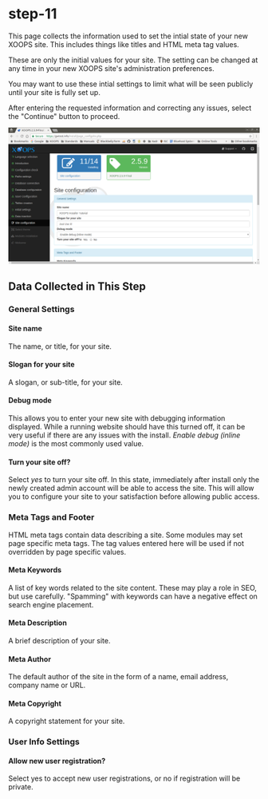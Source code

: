 # step-11

This page collects the information used to set the intial state of your new XOOPS site. This includes things like titles and HTML meta tag values.

These are only the initial values for your site. The setting can be changed at any time in your new XOOPS site's administration preferences.

You may want to use these intial settings to limit what will be seen publicly until your site is fully set up.

After entering the requested information and correcting any issues, select the "Continue" button to proceed.

![XOOPS Installer Site Configuration](../../../.gitbook/assets/installer-11.png)

## Data Collected in This Step

### General Settings

#### Site name

The name, or title, for your site.

#### Slogan for your site

A slogan, or sub-title, for your site.

#### Debug mode

This allows you to enter your new site with debugging information displayed. While a running website should have this turned off, it can be very useful if there are any issues with the install. _Enable debug \(inline mode\)_ is the most commonly used value.

#### Turn your site off?

Select _yes_ to turn your site off. In this state, immediately after install only the newly created admin account will be able to access the site. This will allow you to configure your site to your satisfaction before allowing public access.

### Meta Tags and Footer

HTML meta tags contain data describing a site. Some modules may set page specific meta tags. The tag values entered here will be used if not overridden by page specific values.

#### Meta Keywords

A list of key words related to the site content. These may play a role in SEO, but use carefully. "Spamming" with keywords can have a negative effect on search engine placement.

#### Meta Description

A brief description of your site.

#### Meta Author

The default author of the site in the form of a name, email address, company name or URL.

#### Meta Copyright

A copyright statement for your site.

### User Info Settings

#### Allow new user registration?

Select yes to accept new user registrations, or no if registration will be private.

